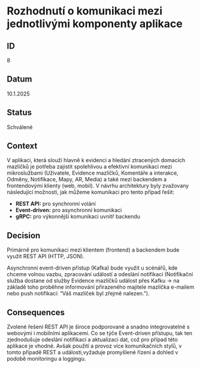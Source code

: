 # Rozhodnutí o komunikaci mezi jednotlivými komponenty aplikace
## ID
8
## Datum
10.1.2025
## Status
Schválené 
## Context
V aplikaci, která slouží hlavně k evidenci a hledání ztracených domacích mazlíčků je potřeba zajistit spolehlivou a efektivní komunikaci mezi mikroslužbami (Uživatele, Evidence mazlíčků, Komentáře a interakce, Odměny, Notifikace, Mapy, AR, Media) a také mezi backendem a frontendovými klienty (web, mobil). V návrhu architektury byly zvažovany následující možnosti, jak můžeme komunikaci pro tento případ řešit:

* **REST API:** pro synchronní volání
* **Event-driven:** pro asynchronní komunikaci
* **gRPC:** pro výkonnější komunikaci uvnitř backendu
  
## Decision
Primárně pro komunikaci mezi klientem (frontend) a backendem bude využit REST API (HTTP, JSON).

Asynchronní event-driven přístup (Kafka) bude využit u scénářů, kde chceme volnou vazbu, zpracování událostí a odeslání notifikací (Notifikační služba dostane od služby Evidence mazlíčků událost přes Kafku → na základě toho proběhne informování přirazeného majitele mazlíčka e-mailem nebo push notifikací: “Váš mazlíček byl zřejmě nalezen.”).

## Consequences
Zvolené řešení REST API je  široce podporované a snadno integrovatelné s webovými i mobilními aplikacemi. Co se týče Event-driven přístupu, tak ten zjednodušuje odeslání notifikací a aktualizaci dat, což pro případ této aplikace je vhodné. Avšak použití a provoz více komunikačních stylů, v tomto případě REST a události,vyžaduje promyšlené řízení a dohled v podobě monitoringu a loggingu.
